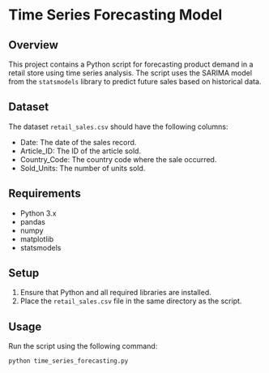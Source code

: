 # Time Series Forecasting Model

## Overview
This project contains a Python script for forecasting product demand in a retail store using time series analysis. The script uses the SARIMA model from the `statsmodels` library to predict future sales based on historical data.

## Dataset
The dataset `retail_sales.csv` should have the following columns:
- Date: The date of the sales record.
- Article_ID: The ID of the article sold.
- Country_Code: The country code where the sale occurred.
- Sold_Units: The number of units sold.

## Requirements
- Python 3.x
- pandas
- numpy
- matplotlib
- statsmodels

## Setup
1. Ensure that Python and all required libraries are installed.
2. Place the `retail_sales.csv` file in the same directory as the script.

## Usage
Run the script using the following command:
```bash
python time_series_forecasting.py
